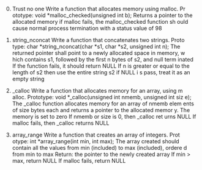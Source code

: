 0. Trust no one Write a function that allocates memory using malloc. Pr   ototype: void *malloc_checked(unsigned int b); Returns a pointer to    the allocated memory if malloc fails, the malloc_checked function sh   ould cause normal process termination with a status value of 98

1. string_nconcat Write a function that concatenates two strings. Proto   type: char *string_nconcat(char *s1, char *s2, unsigned int n); The    returned pointer shall point to a newly allocated space in memory, w   hich contains s1, followed by the first n bytes of s2, and null term   inated If the function fails, it should return NULL If n is greater    or equal to the length of s2 then use the entire string s2 if NULL i   s pass, treat it as an empty string

2. _calloc Write a function that allocates memory for an array, using m   alloc. Prototype: void *_calloc(unsigned int nmemb, unsigned int siz   e); The _calloc function allocates memory for an array of nmemb elem   ents of size bytes each and returns a pointer to the allocated memor   y. The memory is set to zero If nmemb or size is 0, then _calloc ret   urns NULL If malloc fails, then _calloc returns NULL

3. array_range Write a function that creates an array of integers. Prot   otype: int *array_range(int min, int max); The array created should    contain all the values from min (included) to max (included), ordere   d from min to max Return: the pointer to the newly created array If    min > max, return NULL If malloc fails, return NULL